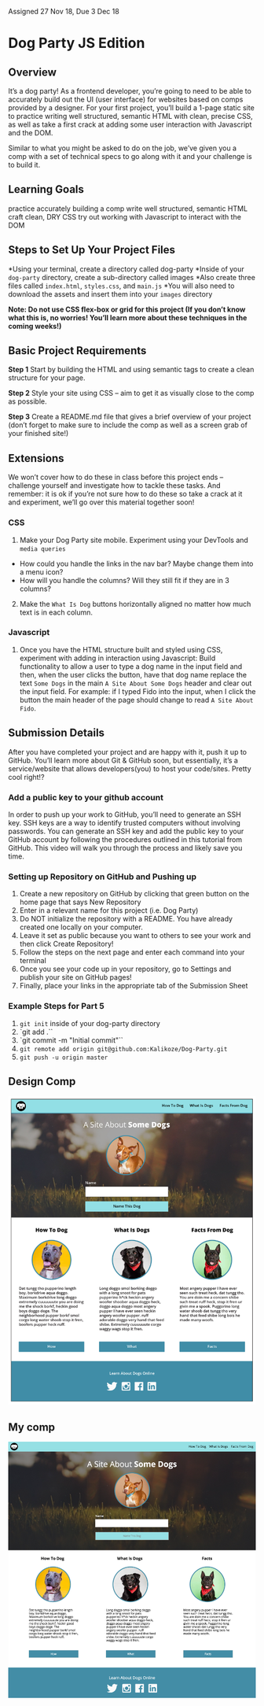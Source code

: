 Assigned 27 Nov 18, Due 3 Dec 18

# Dog Party JS Edition

## Overview
It’s a dog party! As a frontend developer, you’re going to need to be able to accurately build out the UI (user interface) for websites based on comps provided by a designer. For your first project, you’ll build a 1-page static site to practice writing well structured, semantic HTML with clean, precise CSS, as well as take a first crack at adding some user interaction with Javascript and the DOM.

Similar to what you might be asked to do on the job, we’ve given you a comp with a set of technical specs to go along with it and your challenge is to build it.

## Learning Goals
practice accurately building a comp
write well structured, semantic HTML
craft clean, DRY CSS
try out working with Javascript to interact with the DOM

## Steps to Set Up Your Project Files
  *Using your terminal, create a directory called dog-party
  *Inside of your `dog-party` directory, create a sub-directory called images
  *Also create three files called `index.html`, `styles.css`, and `main.js`
  *You will also need to download the assets and insert them into your `images` directory

**Note: Do not use CSS flex-box or grid for this project (If you don’t know what this is, no worries! You’ll learn more about these techniques in the coming weeks!)**

## Basic Project Requirements

**Step 1**
Start by building the HTML and using semantic tags to create a clean structure for your page.

**Step 2**
Style your site using CSS – aim to get it as visually close to the comp as possible.

**Step 3**
Create a README.md file that gives a brief overview of your project (don’t forget to make sure to include the comp as well as a screen grab of your finished site!)

## Extensions
We won’t cover how to do these in class before this project ends – challenge yourself and investigate how to tackle these tasks. And remember: it is ok if you’re not sure how to do these so take a crack at it and experiment, we’ll go over this material together soon!

### CSS
1. Make your Dog Party site mobile. Experiment using your DevTools and `media queries`  
  + How could you handle the links in the nav bar? Maybe change them into a menu icon?  
  + How will you handle the columns? Will they still fit if they are in 3 columns?  
2. Make the `What Is Dog` buttons horizontally aligned no matter how much text is in each column.    

### Javascript

1. Once you have the HTML structure built and styled using CSS, experiment with adding in interaction using Javascript: Build functionality to allow a user to type a dog name in the input field and then, when the user clicks the button, have that dog name replace the text `Some Dogs` in the main `A Site About Some Dogs` header and clear out the input field. For example: if I typed Fido into the input, when I click the button the main header of the page should change to read `A Site About Fido`.

## Submission Details

After you have completed your project and are happy with it, push it up to GitHub. You’ll learn more about Git & GitHub soon, but essentially, it’s a service/website that allows developers(you) to host your code/sites. Pretty cool right!?

### Add a public key to your github account

In order to push up your work to GitHub, you’ll need to generate an SSH key. SSH keys are a way to identify trusted computers without involving passwords. You can generate an SSH key and add the public key to your GitHub account by following the procedures outlined in this tutorial from GitHub. This video will walk you through the process and likely save you time.

### Setting up Repository on GitHub and Pushing up
1. Create a new repository on GitHub by clicking that green button on the home page that says New Repository
2. Enter in a relevant name for this project (i.e. Dog Party)
3. Do NOT initialize the repository with a README. You have already created one locally on your computer.
4. Leave it set as public because you want to others to see your work and then click Create Repository!
5. Follow the steps on the next page and enter each command into your terminal
6. Once you see your code up in your repository, go to Settings and publish your site on GitHub pages!
7. Finally, place your links in the appropriate tab of the Submission Sheet

### Example Steps for Part 5
1. `git init` inside of your dog-party directory
2. `git add .``
3. `git commit -m "Initial commit"``
4. `git remote add origin git@github.com:Kalikoze/Dog-Party.git`
5. `git push -u origin master`

## Design Comp

![Orig Comp](./images/dog-party-js-edition-comp.jpg)

## My comp

![My Comp](./images/dog-party-js-my-edition.png)
